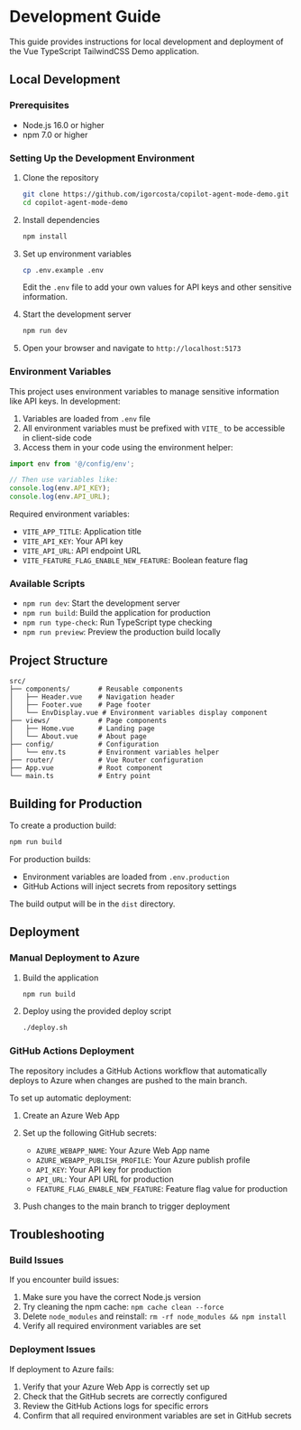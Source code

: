 # Development Guide

This guide provides instructions for local development and deployment of the Vue TypeScript TailwindCSS Demo application.

## Local Development

### Prerequisites

- Node.js 16.0 or higher
- npm 7.0 or higher

### Setting Up the Development Environment

1. Clone the repository
   ```bash
   git clone https://github.com/igorcosta/copilot-agent-mode-demo.git
   cd copilot-agent-mode-demo
   ```

2. Install dependencies
   ```bash
   npm install
   ```

3. Set up environment variables
   ```bash
   cp .env.example .env
   ```
   Edit the `.env` file to add your own values for API keys and other sensitive information.

4. Start the development server
   ```bash
   npm run dev
   ```

5. Open your browser and navigate to `http://localhost:5173`

### Environment Variables

This project uses environment variables to manage sensitive information like API keys. In development:

1. Variables are loaded from `.env` file
2. All environment variables must be prefixed with `VITE_` to be accessible in client-side code
3. Access them in your code using the environment helper:

```typescript
import env from '@/config/env';

// Then use variables like:
console.log(env.API_KEY);
console.log(env.API_URL);
```

Required environment variables:
- `VITE_APP_TITLE`: Application title
- `VITE_API_KEY`: Your API key
- `VITE_API_URL`: API endpoint URL
- `VITE_FEATURE_FLAG_ENABLE_NEW_FEATURE`: Boolean feature flag

### Available Scripts

- `npm run dev`: Start the development server
- `npm run build`: Build the application for production
- `npm run type-check`: Run TypeScript type checking
- `npm run preview`: Preview the production build locally

## Project Structure

```
src/
├── components/       # Reusable components
│   ├── Header.vue    # Navigation header
│   ├── Footer.vue    # Page footer
│   └── EnvDisplay.vue # Environment variables display component
├── views/            # Page components
│   ├── Home.vue      # Landing page
│   └── About.vue     # About page
├── config/           # Configuration
│   └── env.ts        # Environment variables helper
├── router/           # Vue Router configuration
├── App.vue           # Root component
└── main.ts           # Entry point
```

## Building for Production

To create a production build:

```bash
npm run build
```

For production builds:
- Environment variables are loaded from `.env.production`
- GitHub Actions will inject secrets from repository settings

The build output will be in the `dist` directory.

## Deployment

### Manual Deployment to Azure

1. Build the application
   ```bash
   npm run build
   ```

2. Deploy using the provided deploy script
   ```bash
   ./deploy.sh
   ```

### GitHub Actions Deployment

The repository includes a GitHub Actions workflow that automatically deploys to Azure when changes are pushed to the main branch.

To set up automatic deployment:

1. Create an Azure Web App

2. Set up the following GitHub secrets:
   - `AZURE_WEBAPP_NAME`: Your Azure Web App name
   - `AZURE_WEBAPP_PUBLISH_PROFILE`: Your Azure publish profile
   - `API_KEY`: Your API key for production
   - `API_URL`: Your API URL for production
   - `FEATURE_FLAG_ENABLE_NEW_FEATURE`: Feature flag value for production

3. Push changes to the main branch to trigger deployment

## Troubleshooting

### Build Issues

If you encounter build issues:

1. Make sure you have the correct Node.js version
2. Try cleaning the npm cache: `npm cache clean --force`
3. Delete `node_modules` and reinstall: `rm -rf node_modules && npm install`
4. Verify all required environment variables are set

### Deployment Issues

If deployment to Azure fails:

1. Verify that your Azure Web App is correctly set up
2. Check that the GitHub secrets are correctly configured
3. Review the GitHub Actions logs for specific errors
4. Confirm that all required environment variables are set in GitHub secrets